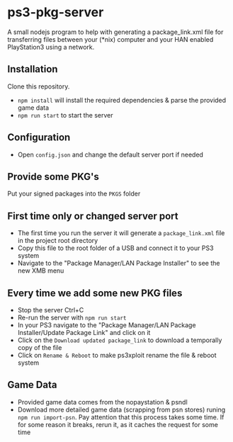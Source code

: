 # ps3-pkg-server

A small nodejs program to help with generating a package_link.xml file for
transferring files between your (\*nix) computer and your HAN enabled PlayStation3
using a network.

## Installation

Clone this repository.

- `npm install` will install the required dependencies & parse the provided game data
- `npm run start` to start the server

## Configuration

- Open `config.json` and change the default server port if needed

## Provide some PKG's

Put your signed packages into the `PKGS` folder

## First time only or changed server port

- The first time you run the server it will generate a `package_link.xml` file in the project root directory
- Copy this file to the root folder of a USB and connect it to your PS3 system
- Navigate to the "Package Manager/LAN Package Installer" to see the new XMB menu

## Every time we add some new PKG files

- Stop the server Ctrl+C
- Re-run the server with `npm run start`
- In your PS3 navigate to the "Package Manager/LAN Package Installer/Update Package Link" and click on it
- Click on the `Download updated package_link` to download a temporally copy of the file
- Click on `Rename & Reboot` to make ps3xploit rename the file & reboot system

## Game Data

- Provided game data comes from the nopaystation & psndl
- Download more detailed game data (scrapping from psn stores) runing `npm run import-psn`. Pay attention that this process takes some time. If for some reason it breaks, rerun it, as it caches the request for some time
